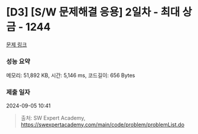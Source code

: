 # [D3] [S/W 문제해결 응용] 2일차 - 최대 상금 - 1244 

[문제 링크](https://swexpertacademy.com/main/code/problem/problemDetail.do?contestProbId=AV15Khn6AN0CFAYD) 

### 성능 요약

메모리: 51,892 KB, 시간: 5,146 ms, 코드길이: 656 Bytes

### 제출 일자

2024-09-05 10:41



> 출처: SW Expert Academy, https://swexpertacademy.com/main/code/problem/problemList.do